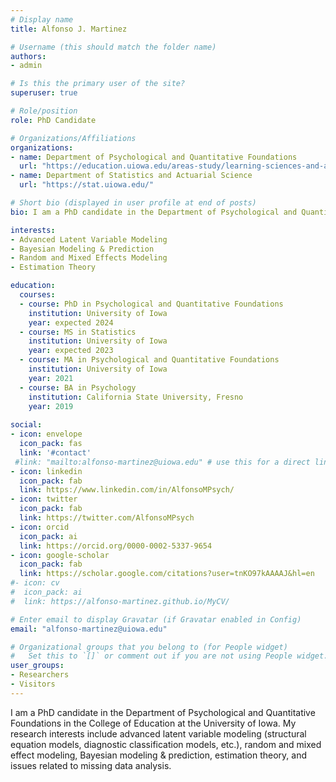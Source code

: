 ```yaml
---
# Display name
title: Alfonso J. Martinez

# Username (this should match the folder name)
authors:
- admin

# Is this the primary user of the site?
superuser: true

# Role/position
role: PhD Candidate

# Organizations/Affiliations
organizations:
- name: Department of Psychological and Quantitative Foundations
  url: "https://education.uiowa.edu/areas-study/learning-sciences-and-assessment/educational-measurement-and-statistics"
- name: Department of Statistics and Actuarial Science
  url: "https://stat.uiowa.edu/"

# Short bio (displayed in user profile at end of posts)
bio: I am a PhD candidate in the Department of Psychological and Quantitative Foundations in the College of Education at the University of Iowa. My research interest primarily lie in the development and application of advanced latent variable models for the social, behavioral, psychological sciences. 

interests:
- Advanced Latent Variable Modeling
- Bayesian Modeling & Prediction
- Random and Mixed Effects Modeling
- Estimation Theory

education:
  courses:
  - course: PhD in Psychological and Quantitative Foundations
    institution: University of Iowa
    year: expected 2024
  - course: MS in Statistics
    institution: University of Iowa
    year: expected 2023
  - course: MA in Psychological and Quantitative Foundations
    institution: University of Iowa
    year: 2021
  - course: BA in Psychology
    institution: California State University, Fresno
    year: 2019
    
social:
- icon: envelope
  icon_pack: fas
  link: '#contact'
 #link: "mailto:alfonso-martinez@uiowa.edu" # use this for a direct link
- icon: linkedin
  icon_pack: fab
  link: https://www.linkedin.com/in/AlfonsoMPsych/
- icon: twitter
  icon_pack: fab
  link: https://twitter.com/AlfonsoMPsych
- icon: orcid
  icon_pack: ai
  link: https://orcid.org/0000-0002-5337-9654
- icon: google-scholar
  icon_pack: fab
  link: https://scholar.google.com/citations?user=tnKO97kAAAAJ&hl=en
#- icon: cv
#  icon_pack: ai
#  link: https://alfonso-martinez.github.io/MyCV/

# Enter email to display Gravatar (if Gravatar enabled in Config)
email: "alfonso-martinez@uiowa.edu"

# Organizational groups that you belong to (for People widget)
#   Set this to `[]` or comment out if you are not using People widget.
user_groups:
- Researchers
- Visitors
---
```


I am a PhD candidate in the Department of Psychological and Quantitative Foundations in the College of Education at the University of Iowa. My research interests include advanced latent variable modeling (structural equation models, diagnostic classification models, etc.), random and mixed effect modeling, Bayesian modeling & prediction, estimation theory, and issues related to missing data analysis. 
